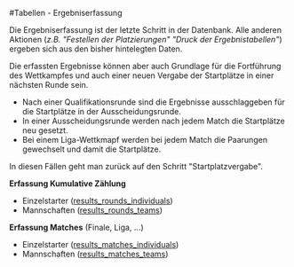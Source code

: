 #Tabellen - Ergebniserfassung

Die Ergebniserfassung ist der letzte Schritt in der Datenbank. Alle anderen Aktionen (*z.B. "Festellen der Platzierungen" "Druck der Ergebnistabellen"*) ergeben sich aus den bisher hintelegten Daten.

Die erfassten Ergebnisse können aber auch Grundlage für die Fortführung des Wettkampfes und auch einer neuen Vergabe der Startplätze in einer nächsten Runde sein.
* Nach einer Qualifikationsrunde sind die Ergebnisse ausschlaggeben für die Startplätze in der Ausscheidungsrunde.
* In einer Ausscheidungsrunde werden nach jedem Match die Startplätze neu gesetzt.
* Bei einem Liga-Wettkmapf werden bei jedem Match die Paarungen gewechselt und damit die Startplätze.

In diesen Fällen geht man zurück auf den Schritt "Startplatzvergabe".

**Erfassung Kumulative Zählung** 

* Einzelstarter ([results_rounds_individuals])
* Mannschaften ([results_rounds_teams])

**Erfassung Matches** (Finale, Liga, ...)

* Einzelstarter ([results_matches_individuals])
* Mannschaften ([results_matches_teams])


[results_rounds_individuals]: kapitel_05_01.md
[results_rounds_teams]: kapitel_05_02.md

[results_matches_individuals]: kapitel_05_03.md
[results_matches_teams]: kapitel_05_04.md
